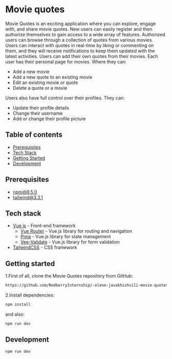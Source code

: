 # Movie quotes

Movie Quotes is an exciting application where you can explore, engage with, and share movie quotes. New users can easily register and then authorize themselves to gain access to a wide array of features. Authorized users can browse through a collection of quotes from various movies. Users can interact with quotes in real-time by liking or commenting on them, and they will receive notifications to keep them updated with the latest activities.
Users can add their own quotes from their movies. Each user has their personal page for movies. Where they can:
-   Add a new movie
-   Add a new quote to an existing movie
-   Edit an existing movie or quote
-   Delete a quote or a movie

Users also have full control over their profiles. They can:
-   Update their profile details
-   Change their username
-   Add or change their profile picture

## Table of contents
- [Prerequisites](#prerequisites)
- [Tech Stack](#tech-stack)
- [Getting Started](#getting-started)
- [Development](#development)

## Prerequisites
- npm@9.5.0
- tailwind@3.3.1

## Tech stack
- [Vue.js](https://vuejs.org/) - Front-end framework 
	- [Vue Router](https://router.vuejs.org/) - Vue.js library for routing and navigation 
	- [Pinia](https://pinia.vuejs.org/) - Vue.js library for state management 		   	
	- [Vee-Validate](https://vee-validate.logaretm.com/v4/) - Vue.js library for form validation 
- [TailwindCSS](https://tailwindcss.com/docs/installation) - CSS framework


## Getting started

1.First of all, clone the Movie Quotes repository from GitHub:

```bash
https://github.com/RedberryInternship/-elene-javakhishvili-movie-quotes-front.git
```
2.Install dependencies:

```bash
npm install
```
and also:

```bash
npm run dev
```
## Development
```bash
npm run dev
```